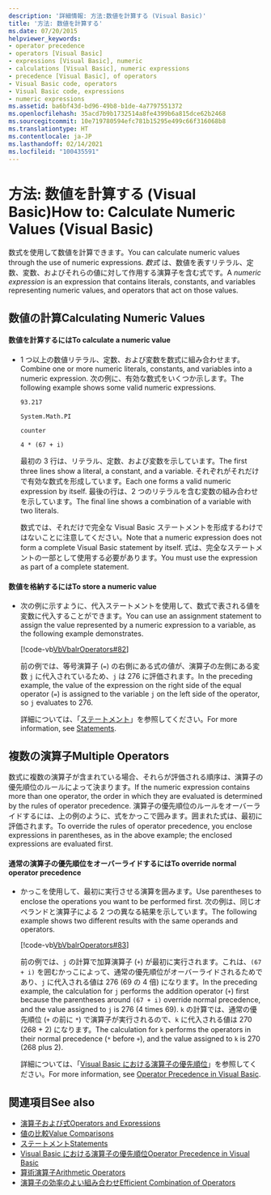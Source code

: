 ```yaml
---
description: '詳細情報: 方法:数値を計算する (Visual Basic)'
title: '方法: 数値を計算する'
ms.date: 07/20/2015
helpviewer_keywords:
- operator precedence
- operators [Visual Basic]
- expressions [Visual Basic], numeric
- calculations [Visual Basic], numeric expressions
- precedence [Visual Basic], of operators
- Visual Basic code, operators
- Visual Basic code, expressions
- numeric expressions
ms.assetid: ba6bf43d-bd96-49b8-b1de-4a7797551372
ms.openlocfilehash: 35acd7b9b1732514a8fe4399b6a815dce62b2468
ms.sourcegitcommit: 10e719780594efc781b15295e499c66f316068b8
ms.translationtype: HT
ms.contentlocale: ja-JP
ms.lasthandoff: 02/14/2021
ms.locfileid: "100435591"
---
```

# <a name="how-to-calculate-numeric-values-visual-basic"></a><span data-ttu-id="6894e-103">方法: 数値を計算する (Visual Basic)</span><span class="sxs-lookup"><span data-stu-id="6894e-103">How to: Calculate Numeric Values (Visual Basic)</span></span>

<span data-ttu-id="6894e-104">数式を使用して数値を計算できます。</span><span class="sxs-lookup"><span data-stu-id="6894e-104">You can calculate numeric values through the use of numeric expressions.</span></span> <span data-ttu-id="6894e-105">*数式* は、数値を表すリテラル、定数、変数、およびそれらの値に対して作用する演算子を含む式です。</span><span class="sxs-lookup"><span data-stu-id="6894e-105">A *numeric expression* is an expression that contains literals, constants, and variables representing numeric values, and operators that act on those values.</span></span>  
  
## <a name="calculating-numeric-values"></a><span data-ttu-id="6894e-106">数値の計算</span><span class="sxs-lookup"><span data-stu-id="6894e-106">Calculating Numeric Values</span></span>  
  
#### <a name="to-calculate-a-numeric-value"></a><span data-ttu-id="6894e-107">数値を計算するには</span><span class="sxs-lookup"><span data-stu-id="6894e-107">To calculate a numeric value</span></span>  
  
- <span data-ttu-id="6894e-108">1 つ以上の数値リテラル、定数、および変数を数式に組み合わせます。</span><span class="sxs-lookup"><span data-stu-id="6894e-108">Combine one or more numeric literals, constants, and variables into a numeric expression.</span></span> <span data-ttu-id="6894e-109">次の例に、有効な数式をいくつか示します。</span><span class="sxs-lookup"><span data-stu-id="6894e-109">The following example shows some valid numeric expressions.</span></span>  
  
     `93.217`  
  
     `System.Math.PI`  
  
     `counter`  
  
     `4 * (67 + i)`  
  
     <span data-ttu-id="6894e-110">最初の 3 行は、リテラル、定数、および変数を示しています。</span><span class="sxs-lookup"><span data-stu-id="6894e-110">The first three lines show a literal, a constant, and a variable.</span></span> <span data-ttu-id="6894e-111">それぞれがそれだけで有効な数式を形成しています。</span><span class="sxs-lookup"><span data-stu-id="6894e-111">Each one forms a valid numeric expression by itself.</span></span> <span data-ttu-id="6894e-112">最後の行は、2 つのリテラルを含む変数の組み合わせを示しています。</span><span class="sxs-lookup"><span data-stu-id="6894e-112">The final line shows a combination of a variable with two literals.</span></span>  
  
     <span data-ttu-id="6894e-113">数式では、それだけで完全な Visual Basic ステートメントを形成するわけではないことに注意してください。</span><span class="sxs-lookup"><span data-stu-id="6894e-113">Note that a numeric expression does not form a complete Visual Basic statement by itself.</span></span> <span data-ttu-id="6894e-114">式は、完全なステートメントの一部として使用する必要があります。</span><span class="sxs-lookup"><span data-stu-id="6894e-114">You must use the expression as part of a complete statement.</span></span>  
  
#### <a name="to-store-a-numeric-value"></a><span data-ttu-id="6894e-115">数値を格納するには</span><span class="sxs-lookup"><span data-stu-id="6894e-115">To store a numeric value</span></span>  
  
- <span data-ttu-id="6894e-116">次の例に示すように、代入ステートメントを使用して、数式で表される値を変数に代入することができます。</span><span class="sxs-lookup"><span data-stu-id="6894e-116">You can use an assignment statement to assign the value represented by a numeric expression to a variable, as the following example demonstrates.</span></span>  
  
     [!code-vb[VbVbalrOperators#82](~/samples/snippets/visualbasic/VS_Snippets_VBCSharp/VbVbalrOperators/VB/Class1.vb#82)]  
  
     <span data-ttu-id="6894e-117">前の例では、等号演算子 (`=`) の右側にある式の値が、演算子の左側にある変数 `j` に代入されているため、`j` は 276 に評価されます。</span><span class="sxs-lookup"><span data-stu-id="6894e-117">In the preceding example, the value of the expression on the right side of the equal operator (`=`) is assigned to the variable `j` on the left side of the operator, so `j` evaluates to 276.</span></span>  
  
     <span data-ttu-id="6894e-118">詳細については、「[ステートメント](../../../language-reference/statements/index.md)」を参照してください。</span><span class="sxs-lookup"><span data-stu-id="6894e-118">For more information, see [Statements](../../../language-reference/statements/index.md).</span></span>  
  
## <a name="multiple-operators"></a><span data-ttu-id="6894e-119">複数の演算子</span><span class="sxs-lookup"><span data-stu-id="6894e-119">Multiple Operators</span></span>  

 <span data-ttu-id="6894e-120">数式に複数の演算子が含まれている場合、それらが評価される順序は、演算子の優先順位のルールによって決まります。</span><span class="sxs-lookup"><span data-stu-id="6894e-120">If the numeric expression contains more than one operator, the order in which they are evaluated is determined by the rules of operator precedence.</span></span> <span data-ttu-id="6894e-121">演算子の優先順位のルールをオーバーライドするには、上の例のように、式をかっこで囲みます。囲まれた式は、最初に評価されます。</span><span class="sxs-lookup"><span data-stu-id="6894e-121">To override the rules of operator precedence, you enclose expressions in parentheses, as in the above example; the enclosed expressions are evaluated first.</span></span>  
  
#### <a name="to-override-normal-operator-precedence"></a><span data-ttu-id="6894e-122">通常の演算子の優先順位をオーバーライドするには</span><span class="sxs-lookup"><span data-stu-id="6894e-122">To override normal operator precedence</span></span>  
  
- <span data-ttu-id="6894e-123">かっこを使用して、最初に実行させる演算を囲みます。</span><span class="sxs-lookup"><span data-stu-id="6894e-123">Use parentheses to enclose the operations you want to be performed first.</span></span> <span data-ttu-id="6894e-124">次の例は、同じオペランドと演算子による 2 つの異なる結果を示しています。</span><span class="sxs-lookup"><span data-stu-id="6894e-124">The following example shows two different results with the same operands and operators.</span></span>  
  
     [!code-vb[VbVbalrOperators#83](~/samples/snippets/visualbasic/VS_Snippets_VBCSharp/VbVbalrOperators/VB/Class1.vb#83)]  
  
     <span data-ttu-id="6894e-125">前の例では、`j` の計算で加算演算子 (`+`) が最初に実行されます。これは、`(67 + i)` を囲むかっこによって、通常の優先順位がオーバーライドされるためであり、`j` に代入される値は 276 (69 の 4 倍) になります。</span><span class="sxs-lookup"><span data-stu-id="6894e-125">In the preceding example, the calculation for `j` performs the addition operator (`+`) first because the parentheses around `(67 + i)` override normal precedence, and the value assigned to `j` is 276 (4 times 69).</span></span> <span data-ttu-id="6894e-126">`k` の計算では、通常の優先順位 (`+` の前に `*`) で演算子が実行されるので、`k` に代入される値は 270 (268 + 2) になります。</span><span class="sxs-lookup"><span data-stu-id="6894e-126">The calculation for `k` performs the operators in their normal precedence (`*` before `+`), and the value assigned to `k` is 270 (268 plus 2).</span></span>  
  
     <span data-ttu-id="6894e-127">詳細については、「[Visual Basic における演算子の優先順位](../../../language-reference/operators/operator-precedence.md)」を参照してください。</span><span class="sxs-lookup"><span data-stu-id="6894e-127">For more information, see [Operator Precedence in Visual Basic](../../../language-reference/operators/operator-precedence.md).</span></span>  
  
## <a name="see-also"></a><span data-ttu-id="6894e-128">関連項目</span><span class="sxs-lookup"><span data-stu-id="6894e-128">See also</span></span>

- [<span data-ttu-id="6894e-129">演算子および式</span><span class="sxs-lookup"><span data-stu-id="6894e-129">Operators and Expressions</span></span>](index.md)
- [<span data-ttu-id="6894e-130">値の比較</span><span class="sxs-lookup"><span data-stu-id="6894e-130">Value Comparisons</span></span>](value-comparisons.md)
- [<span data-ttu-id="6894e-131">ステートメント</span><span class="sxs-lookup"><span data-stu-id="6894e-131">Statements</span></span>](../../../language-reference/statements/index.md)
- [<span data-ttu-id="6894e-132">Visual Basic における演算子の優先順位</span><span class="sxs-lookup"><span data-stu-id="6894e-132">Operator Precedence in Visual Basic</span></span>](../../../language-reference/operators/operator-precedence.md)
- [<span data-ttu-id="6894e-133">算術演算子</span><span class="sxs-lookup"><span data-stu-id="6894e-133">Arithmetic Operators</span></span>](../../../language-reference/operators/arithmetic-operators.md)
- [<span data-ttu-id="6894e-134">演算子の効率のよい組み合わせ</span><span class="sxs-lookup"><span data-stu-id="6894e-134">Efficient Combination of Operators</span></span>](efficient-combination-of-operators.md)
